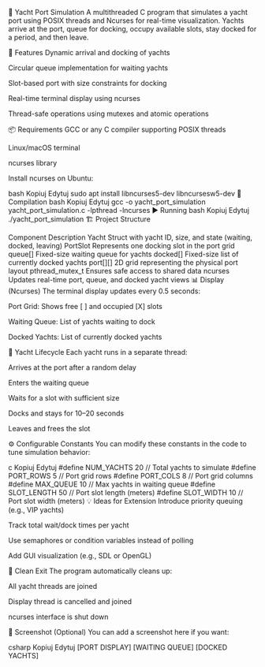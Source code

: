 🚢 Yacht Port Simulation
A multithreaded C program that simulates a yacht port using POSIX threads and Ncurses for real-time visualization. Yachts arrive at the port, queue for docking, occupy available slots, stay docked for a period, and then leave.

🧠 Features
Dynamic arrival and docking of yachts

Circular queue implementation for waiting yachts

Slot-based port with size constraints for docking

Real-time terminal display using ncurses

Thread-safe operations using mutexes and atomic operations

📦 Requirements
GCC or any C compiler supporting POSIX threads

Linux/macOS terminal

ncurses library

Install ncurses on Ubuntu:

bash
Kopiuj
Edytuj
sudo apt install libncurses5-dev libncursesw5-dev
🔧 Compilation
bash
Kopiuj
Edytuj
gcc -o yacht_port_simulation yacht_port_simulation.c -lpthread -lncurses
▶️ Running
bash
Kopiuj
Edytuj
./yacht_port_simulation
🏗️ Project Structure

Component	Description
Yacht	Struct with yacht ID, size, and state (waiting, docked, leaving)
PortSlot	Represents one docking slot in the port grid
queue[]	Fixed-size waiting queue for yachts
docked[]	Fixed-size list of currently docked yachts
port[][]	2D grid representing the physical port layout
pthread_mutex_t	Ensures safe access to shared data
ncurses	Updates real-time port, queue, and docked yacht views
📊 Display (Ncurses)
The terminal display updates every 0.5 seconds:

Port Grid: Shows free [ ] and occupied [X] slots

Waiting Queue: List of yachts waiting to dock

Docked Yachts: List of currently docked yachts

🔁 Yacht Lifecycle
Each yacht runs in a separate thread:

Arrives at the port after a random delay

Enters the waiting queue

Waits for a slot with sufficient size

Docks and stays for 10–20 seconds

Leaves and frees the slot

⚙️ Configurable Constants
You can modify these constants in the code to tune simulation behavior:

c
Kopiuj
Edytuj
#define NUM_YACHTS 20      // Total yachts to simulate
#define PORT_ROWS 5        // Port grid rows
#define PORT_COLS 8        // Port grid columns
#define MAX_QUEUE 10       // Max yachts in waiting queue
#define SLOT_LENGTH 50     // Port slot length (meters)
#define SLOT_WIDTH 10      // Port slot width (meters)
💡 Ideas for Extension
Introduce priority queuing (e.g., VIP yachts)

Track total wait/dock times per yacht

Use semaphores or condition variables instead of polling

Add GUI visualization (e.g., SDL or OpenGL)

🧹 Clean Exit
The program automatically cleans up:

All yacht threads are joined

Display thread is cancelled and joined

ncurses interface is shut down

📸 Screenshot (Optional)
You can add a screenshot here if you want:

csharp
Kopiuj
Edytuj
[PORT DISPLAY]
[WAITING QUEUE]
[DOCKED YACHTS]
